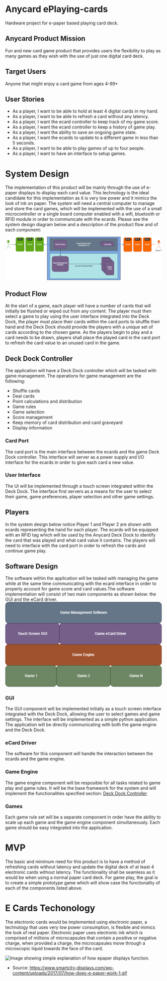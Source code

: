 # Anycard ePlaying-cards
Hardware project for e-paper based playing card deck.

## Anycard Product Mission
Fun and new card game product that provides users the flexibility to play as many games as they wish with the use of just one digital card deck. 

## Target Users
Anyone that might enjoy a card game from ages 4-99+

## User Stories
* As a player, I want to be able to hold at least 4 digital cards in my hand.
* As a player, I want to be able to refresh a card without any latency.
* As a player, I want the ecard controller to keep track of my game score.
* As a player, I want the ecard controller to keep a history of game play.
* As a player, I want the ability to save an ongoing game state.
* As a player, I want the ecards to update to a different game in less than 5 seconds.
* As a player, I want to be able to play games of up to four people.
* As a player, I want to have an interface to setup games.

# System Design
The implementation of this product will be mainly through the use of e-paper displays to display each card value. This technology is the ideal candidate for this implementation as it is very low power and it mimics the look of ink on paper. The system will need a central computer to manage and store the card games, which will be implemented with the use of a small microcontroller or a single board computer enabled with a wifi, bluetooth or RFID module in order to communicate with the ecards. Please see the system design diagram below and a description of the product flow and of each component:

![SystemDesign](AnycardSystemDesign.png)

## Product Flow
At the start of a game, each player will have a number of cards that will initially be flushed or wiped out from any content. The player must then select a game to play using the user interface integrated into the Deck Dock, the player must place their cards within the card ports to shuffle their hand and the Deck Dock should provide the players with a unique set of cards according to the chosen game. As the players begin to play and a card needs to be drawn, players shall place the played card in the card port to refresh the card value to an unused card in the game.

## Deck Dock Controller
The application will have a Deck Dock controller which will be tasked with game management. The operations for game management are the following:
* Shuffle cards
* Deal cards
* Point calculations and distribution
* Game rules
* Game selection
* Score management
* Keep memory of card distribution and card graveyard
* Display information

### Card Port
The card port is the main interface between the ecards and the game Deck Dock controller. This interface will server as a power supply and I/O interface for the ecards in order to give each card a new value.

### User Interface
The UI will be implemented through a touch screen integrated within the Deck Dock. The interface first servers as a means for the user to select their game, game preferences, player selection and other game settings.

## Players
In the system design below notice Player 1 and Player 2 are shown with ecards representing the hand for each player. The ecards will be equipped with an RFID tag which will be used by the Anycard Deck Dock to identify the card that was played and what card value it contains. The players will need to interface with the card port in order to refresh the cards and continue game play.

## Software Design
The software within the application will be tasked with managing the game while at the same time communicating with the ecard interface in order to properly account for game score and card values.The software implementation will consist of two main components as shown below: the GUI and the eCard driver.
![SoftwareDesign](SoftwareDesign.png)

### GUI
The GUI component will be implemented initially as a touch screen interface integrated with the Deck Dock, allowing the user to select games and game settings. The interface will be implemented as a simple python application. The application will be directly communicating with both the game engine and the Deck Dock.

### eCard Driver
The software for this component will handle the interaction between the ecards and the game engine.

### Game Engine
The game engine component will be resposible for all tasks related to game play and game rules. It will be the base framework for the system and will implement the functionalities specified section: 
[Deck Dock Controller](#Deck-Dock-Controller)

### Games
Each game rule set will be a separate component in order have the ability to scale up each game and the game engine component simultaneously. Each game should be easy integrated into the application.

# MVP
The basic and minimum need for this product is to have a method of refreshing cards without latency and update the digital deck of at least 4 electronic cards without latency. The functionality shall be seamless as it would be when using a normal paper card deck. For game play, the goal is to create a simple prototype game which will show case the functionality of each of the components listed above. 

# E Cards Techonology
The electronic cards would be implemented using electronic paper, a technology that uses very low power consumption, is flexible and mimics the look of real paper. Electronic paper uses electronic ink which is comprised of millions of microcapsules that contain a positive or negative charge, when provided a charge, the microcapsules move through a microscopic liquid towards the face of the card.

![Image showing simple explanation of how epaper displays function.](https://www.smartcity-displays.com/wp-content/uploads/2017/07/how-does-e-paper-work-1.gif)
* Source: https://www.smartcity-displays.com/wp-content/uploads/2017/07/how-does-e-paper-work-1.gif
